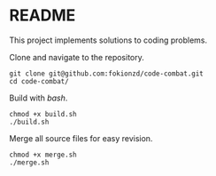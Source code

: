 # README

This project implements solutions to coding problems.

Clone and navigate to the repository.

```
git clone git@github.com:fokionzd/code-combat.git
cd code-combat/
```

Build with *bash*.

```
chmod +x build.sh
./build.sh
```

Merge all source files for easy revision.

```
chmod +x merge.sh
./merge.sh
```

